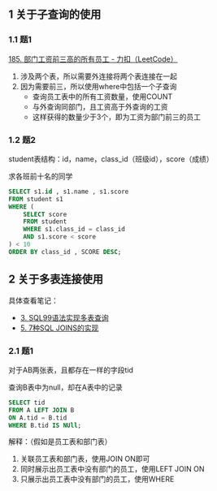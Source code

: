 
## 1 关于子查询的使用

### 1.1 题1

[185. 部门工资前三高的所有员工 - 力扣（LeetCode）](https://leetcode.cn/problems/department-top-three-salaries/description/)

1. 涉及两个表，所以需要外连接将两个表连接在一起
2. 因为需要前三，所以使用where中包括一个子查询
	- 查询员工表中的所有工资数量，使用COUNT
	- 与外查询同部门，且工资高于外查询的工资
	- 这样获得的数量少于3个，即为工资为部门前三的员工

### 1.2 题2

student表结构：id，name，class_id（班级id），score（成绩）

求各班前十名的同学

```sql
SELECT s1.id , s1.name , s1.score
FROM student s1
WHERE (
	SELECT score
	FROM student
	WHERE s1.class_id = class_id
	AND s1.score < score
) < 10
ORDER BY class_id , SCORE DESC;
```


## 2 关于多表连接使用

具体查看笔记：
- [3. SQL99语法实现多表查询](../../../../2_笔记/3_MySql、JDBC和Web/0_尚硅谷/0_MySQL基础内容/第06章_多表查询.md#3.%20SQL99语法实现多表查询)
- [5. 7种SQL JOINS的实现](../../../../2_笔记/3_MySql、JDBC和Web/0_尚硅谷/0_MySQL基础内容/第06章_多表查询.md#5.%207种SQL%20JOINS的实现)

### 2.1 题1

对于AB两张表，且都存在一样的字段tid

查询B表中为null，却在A表中的记录

```SQL
SELECT tid
FROM A LEFT JOIN B 
ON A.tid = B.tid
WHERE B.tid IS NUll;
```

解释：（假如是员工表和部门表）
1. 关联员工表和部门表，使用JOIN ON即可
2. 同时展示出员工表中没有部门的员工，使用LEFT JOIN ON
3. 只展示出员工表中没有部门的员工，使用WHERE